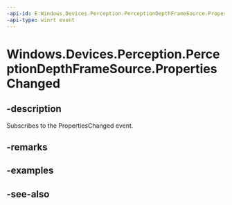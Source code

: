 ```yaml
---
-api-id: E:Windows.Devices.Perception.PerceptionDepthFrameSource.PropertiesChanged
-api-type: winrt event
---
```


<!-- Event syntax
public event Windows.Foundation.TypedEventHandler PropertiesChanged<Windows.Devices.Perception.PerceptionDepthFrameSource,  Windows.Devices.Perception.PerceptionFrameSourcePropertiesChangedEventArgs>
-->

# Windows.Devices.Perception.PerceptionDepthFrameSource.PropertiesChanged

## -description
Subscribes to the PropertiesChanged event.

## -remarks

## -examples

## -see-also
